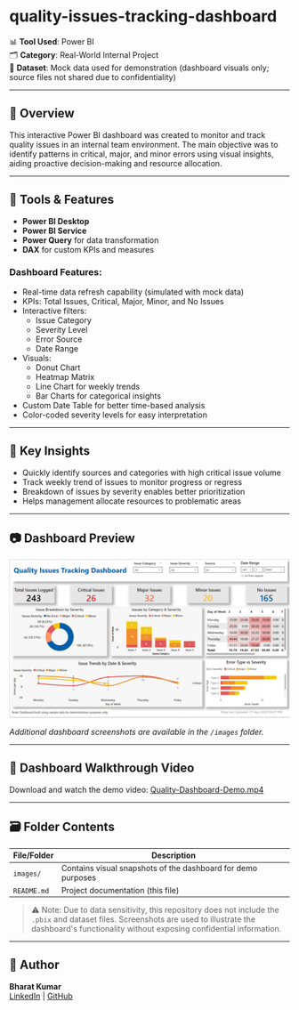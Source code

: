 # quality-issues-tracking-dashboard

📊 **Tool Used**: Power BI  
🗂️ **Category**: Real-World Internal Project  
📁 **Dataset**: Mock data used for demonstration (dashboard visuals only; source files not shared due to confidentiality)

---

## 📌 Overview

This interactive Power BI dashboard was created to monitor and track quality issues in an internal team environment. The main objective was to identify patterns in critical, major, and minor errors using visual insights, aiding proactive decision-making and resource allocation.

---

## 🔧 Tools & Features

- **Power BI Desktop**
- **Power BI Service**
- **Power Query** for data transformation
- **DAX** for custom KPIs and measures

### Dashboard Features:
- Real-time data refresh capability (simulated with mock data)
- KPIs: Total Issues, Critical, Major, Minor, and No Issues
- Interactive filters:
  - Issue Category
  - Severity Level
  - Error Source
  - Date Range
- Visuals:
  - Donut Chart
  - Heatmap Matrix
  - Line Chart for weekly trends
  - Bar Charts for categorical insights
- Custom Date Table for better time-based analysis
- Color-coded severity levels for easy interpretation

---

## 🧠 Key Insights

- Quickly identify sources and categories with high critical issue volume
- Track weekly trend of issues to monitor progress or regress
- Breakdown of issues by severity enables better prioritization
- Helps management allocate resources to problematic areas

---

## 📷 Dashboard Preview

![Dashboard Screenshot](Images/quality-dashboard-preview.png)

_Additional dashboard screenshots are available in the `/images` folder._

---

## 🎥 Dashboard Walkthrough Video

Download and watch the demo video: [Quality-Dashboard-Demo.mp4](videos/Quality-Dashboard-Demo.mp4)

---

## 🗃️ Folder Contents

| File/Folder | Description |
|-------------|-------------|
| `images/` | Contains visual snapshots of the dashboard for demo purposes |
| `README.md` | Project documentation (this file) |

> ⚠️ Note: Due to data sensitivity, this repository does not include the `.pbix` and dataset files. Screenshots are used to illustrate the dashboard's functionality without exposing confidential information.

---

## 🔗 Author

**Bharat Kumar**  
[LinkedIn](https://www.linkedin.com/in/bharat-kumar-bh) | [GitHub](https://github.com/bharat1271)
